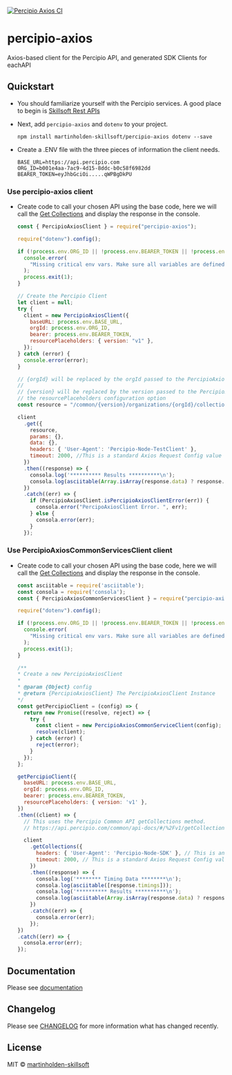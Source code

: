 [![Percipio Axios CI](https://github.com/martinholden-skillsoft/percipio-axios/actions/workflows/main.yml/badge.svg)](https://github.com/martinholden-skillsoft/percipio-axios/actions/workflows/main.yml)

# percipio-axios

Axios-based client for the Percipio API, and generated SDK Clients for eachAPI

## Quickstart

- You should familiarize yourself with the Percipio services. A good place to begin is [Skillsoft Rest APIs](https://documentation.skillsoft.com/en_us/pes/Integration/int_api_overview.htm)

- Next, add `percipio-axios` and `dotenv` to your project.

  ```
  npm install martinholden-skillsoft/percipio-axios dotenv --save
  ```

- Create a .ENV file with the three pieces of information the client needs.

  ```
  BASE_URL=https://api.percipio.com
  ORG_ID=b001e4aa-7ac9-4d15-8ddc-b0c58f6982dd
  BEARER_TOKEN=eyJhbGciOi.....qWPBgDkPU
  ```

### Use percipio-axios client
- Create code to call your chosen API using the base code, here we will call the [Get Collections](https://api.percipio.com/common/api-docs/#/%2Fv1/getCollections) and display the response in the console.

  ```javascript
  const { PercipioAxiosClient } = require("percipio-axios");

  require("dotenv").config();

  if (!process.env.ORG_ID || !process.env.BEARER_TOKEN || !process.env.BASE_URL) {
    console.error(
      "Missing critical env vars. Make sure all variables are defined in .env file. Aborting. "
    );
    process.exit(1);
  }

  // Create the Percipio Client
  let client = null;
  try {
    client = new PercipioAxiosClient({
      baseURL: process.env.BASE_URL,
      orgId: process.env.ORG_ID,
      bearer: process.env.BEARER_TOKEN,
      resourcePlaceholders: { version: "v1" },
    });
  } catch (error) {
    console.error(error);
  }

  // {orgId} will be replaced by the orgId passed to the PercipioAxiosClient
  //
  // {version} will be replaced by the version passed to the PercipioAxiosClient in
  // the resourcePlaceholders configuration option
  const resource = "/common/{version}/organizations/{orgId}/collections";

  client
    .get({
      resource,
      params: {},
      data: {},
      headers: { 'User-Agent': 'Percipio-Node-TestClient' },
      timeout: 2000, //This is a standard Axios Request Config value
    })
    .then((response) => {
      consola.log('********** Results **********\n');
      consola.log(asciitable(Array.isArray(response.data) ? response.data : [response.data]));
    })
    .catch((err) => {
      if (PercipioAxiosClient.isPercipioAxiosClientError(err)) {
        consola.error("PercipoAxiosClient Error. ", err);
      } else {
        consola.error(err);
      }
    });
  ```

### Use PercipioAxiosCommonServicesClient client
- Create code to call your chosen API using the base code, here we will call the [Get Collections](https://api.percipio.com/common/api-docs/#/%2Fv1/getCollections) and display the response in the console.

  ```javascript
  const asciitable = require('asciitable');
  const consola = require('consola');
  const { PercipioAxiosCommonServicesClient } = require("percipio-axios");

  require("dotenv").config();

  if (!process.env.ORG_ID || !process.env.BEARER_TOKEN || !process.env.BASE_URL) {
    console.error(
      "Missing critical env vars. Make sure all variables are defined in .env file. Aborting. "
    );
    process.exit(1);
  }

  /**
  * Create a new PercipioAxiosClient
  *
  * @param {Object} config
  * @return {PercipioAxiosClient} The PercipioAxiosClient Instance
  */
  const getPercipioClient = (config) => {
    return new Promise((resolve, reject) => {
      try {
        const client = new PercipioAxiosCommonServiceClient(config);
        resolve(client);
      } catch (error) {
        reject(error);
      }
    });
  };

  getPercipioClient({
    baseURL: process.env.BASE_URL,
    orgId: process.env.ORG_ID,
    bearer: process.env.BEARER_TOKEN,
    resourcePlaceholders: { version: 'v1' },
  })
  .then((client) => {
    // This uses the Percipio Common API getCollections method.
    // https://api.percipio.com/common/api-docs/#/%2Fv1/getCollections

    client
      .getCollections({
        headers: { 'User-Agent': 'Percipio-Node-SDK' }, // This is an additional custom header
        timeout: 2000, // This is a standard Axios Request Config value
      })
      .then((response) => {
        consola.log('******** Timing Data ********\n');
        consola.log(asciitable([response.timings]));
        consola.log('********** Results **********\n');
        consola.log(asciitable(Array.isArray(response.data) ? response.data : [response.data]));
      })
      .catch((err) => {
        consola.error(err);
      });
  })
  .catch((err) => {
    consola.error(err);
  });
  ```

## Documentation

Please see [documentation](https://martinholden-skillsoft.github.io/percipio-axios/PercipioAxiosClient.html)

## Changelog

Please see [CHANGELOG](CHANGELOG.md) for more information what has changed recently.

## License

MIT © [martinholden-skillsoft](12408585+martinholden-skillsoft@users.noreply.github.com)
